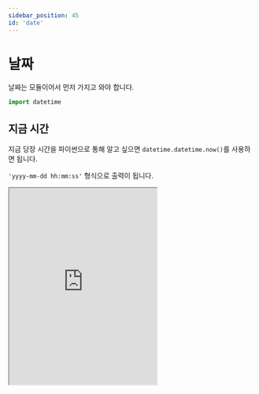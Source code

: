 ```yaml
---
sidebar_position: 45
id: 'date'
---
```


# 날짜

날짜는 모듈이어서 먼저 가지고 와야 합니다.

```py
import datetime
```

## 지금 시간

지금 당장 시간을 파이썬으로 통해 알고 싶으면 `datetime.datetime.now()`를 사용하면 됩니다.

`'yyyy-mm-dd hh:mm:ss'` 형식으로 출력이 됩니다.

<iframe title="Python Playground" src="https://trinket.io/embed/python3/437df64da8" height="400" />

## 시, 분, 초, 마이크로초

지금 시, 분, 초와 밀리초를 알고 싶다면 `strftime`이라는 메서드를 이용하면 됩니다.

`strftime()` 안에 `%H`(Hour)을 입력하면 24시간 형태를 가진 지금 시각이 출력됩니다.

12 시간 행태를 원한다면 `%I`를 사용하면 됩니다.

12 시간 행태를 사용한다면 오후인지 오전인지 알기 위하여 `%p`(AM 또는 PM)을 사용하면 됩니다.

분은 `%M`, 초는 `%S`, 마이크로초는 `%f` 입니다

<iframe title="Python Playground" src="https://trinket.io/embed/python3/b649e0b775" height="400" />

## 요일, 월, 년

요일 이름은 `%A`를 사용해서 알 수 있습니다. 요일의 이름은 영어로 출력됩니다(예: Friday).

June, January와 같이 `%B`는 월 이름을 영어로 출력합니다.

`%Y`를 사용하면 년을 알 수 있습니다.

2018, 2022과 같이 년의 전체 값을 출력합니다.
